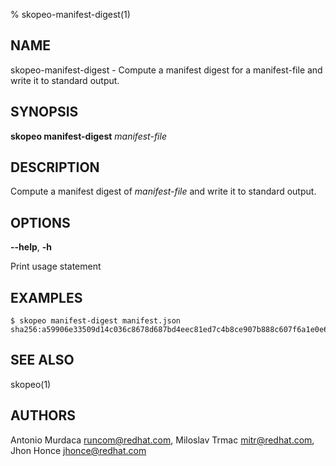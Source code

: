 % skopeo-manifest-digest(1)

## NAME
skopeo\-manifest\-digest - Compute a manifest digest for a manifest-file and write it to standard output.

## SYNOPSIS
**skopeo manifest-digest** _manifest-file_

## DESCRIPTION

Compute a manifest digest of _manifest-file_ and write it to standard output.

## OPTIONS

**--help**, **-h**

Print usage statement

## EXAMPLES

```console
$ skopeo manifest-digest manifest.json
sha256:a59906e33509d14c036c8678d687bd4eec81ed7c4b8ce907b888c607f6a1e0e6
```

## SEE ALSO
skopeo(1)

## AUTHORS

Antonio Murdaca <runcom@redhat.com>, Miloslav Trmac <mitr@redhat.com>, Jhon Honce <jhonce@redhat.com>
